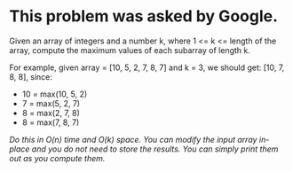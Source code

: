 # This problem was asked by Google.

Given an array of integers and a number k, where 1 <= k <= length of the array, compute the maximum values of each subarray of length k.

For example, given array = [10, 5, 2, 7, 8, 7] and k = 3, we should get: [10, 7, 8, 8], since:

+ 10 = max(10, 5, 2)
+ 7 = max(5, 2, 7)
+ 8 = max(2, 7, 8)
+ 8 = max(7, 8, 7)

*Do this in O(n) time and O(k) space. You can modify the input array in-place and you do not need to store the results. You can simply print them out as you compute them.*
